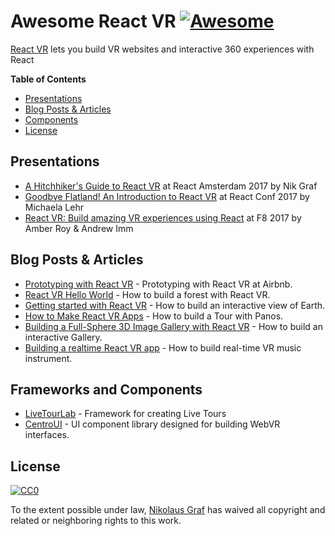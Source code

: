# Awesome React VR [![Awesome](https://cdn.rawgit.com/sindresorhus/awesome/d7305f38d29fed78fa85652e3a63e154dd8e8829/media/badge.svg)](https://github.com/sindresorhus/awesome)

[React VR](https://facebookincubator.github.io/react-vr/) lets you build VR websites and interactive 360 experiences with React

**Table of Contents**

- [Presentations](https://github.com/nikgraf/awesome-react-vr#presentations)
- [Blog Posts & Articles](https://github.com/nikgraf/awesome-react-vr#blog-posts--articles)
- [Components](https://github.com/nikgraf/awesome-react-vr#components)
- [License](https://github.com/nikgraf/awesome-react-vr#license)

## Presentations
* [A Hitchhiker's Guide to React VR](https://www.youtube.com/watch?v=eYTlTzrNVjw) at React Amsterdam 2017 by Nik Graf
* [Goodbye Flatland! An Introduction to React VR](https://www.youtube.com/watch?v=CtVo3z_o9Rw&index=22&list=PLb0IAmt7-GS3fZ46IGFirdqKTIxlws7e0) at React Conf 2017 by Michaela Lehr
* [React VR: Build amazing VR experiences using React](https://developers.facebook.com/videos/f8-2017/react-vr-build-amazing-vr-experiences-using-react/) at F8 2017 by Amber Roy & Andrew Imm

## Blog Posts & Articles

* [Prototyping with React VR](https://medium.com/airbnb-engineering/prototyping-with-react-vr-4d5ab91b6f5a) - Prototyping with React VR at Airbnb.
* [React VR Hello World](https://github.com/nikgraf/webvr-experiments/blob/master/README.md) - How to build a forest with React VR.
* [Getting started with React VR](https://www.pluralsight.com/guides/front-end-javascript/getting-started-with-react-vr) - How to build an interactive view of Earth.
* [How to Make React VR Apps](https://dzone.com/articles/how-to-make-react-vr-apps) - How to build a Tour with Panos.
* [Building a Full-Sphere 3D Image Gallery with React VR](https://www.sitepoint.com/building-a-full-sphere-3d-image-gallery-with-react-vr/) - How to build an interactive Gallery.
* [Building a realtime React VR app](https://blog.pusher.com/building-a-realtime-react-vr-app/) - How to build real-time VR music instrument.

## Frameworks and Components
* [LiveTourLab](https://github.com/livetourlab/live-tour-lab) - Framework for creating Live Tours
* [CentroUI](https://github.com/Centroida/CentroUI) - UI component library designed for building WebVR interfaces.

## License

[![CC0](http://mirrors.creativecommons.org/presskit/buttons/88x31/svg/cc-zero.svg)](https://creativecommons.org/publicdomain/zero/1.0/)

To the extent possible under law, [Nikolaus Graf](https://github.com/nikgraf/) has waived all copyright and related or neighboring rights to this work.
